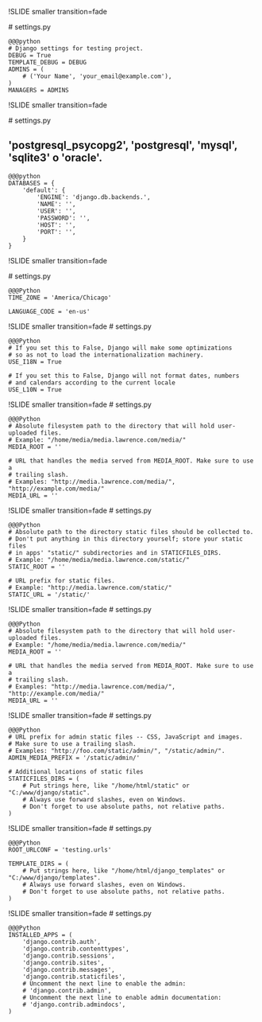 !SLIDE smaller transition=fade

# settings.py

    @@@python
    # Django settings for testing project.
    DEBUG = True
    TEMPLATE_DEBUG = DEBUG
    ADMINS = (
        # ('Your Name', 'your_email@example.com'),
    )
    MANAGERS = ADMINS

!SLIDE smaller transition=fade

# settings.py
## 'postgresql_psycopg2', 'postgresql', 'mysql', 'sqlite3' o 'oracle'.

    @@@python
    DATABASES = {
        'default': {
            'ENGINE': 'django.db.backends.', 
            'NAME': '',                      
            'USER': '',                     
            'PASSWORD': '',                
            'HOST': '',                   
            'PORT': '',                  
        }
    }


!SLIDE smaller transition=fade

# settings.py

    @@@Python
    TIME_ZONE = 'America/Chicago'

    LANGUAGE_CODE = 'en-us'

!SLIDE smaller transition=fade
# settings.py

    @@@Python
    # If you set this to False, Django will make some optimizations
    # so as not to load the internationalization machinery.
    USE_I18N = True
    
    # If you set this to False, Django will not format dates, numbers
    # and calendars according to the current locale
    USE_L10N = True

!SLIDE smaller transition=fade
# settings.py

    @@@Python
    # Absolute filesystem path to the directory that will hold user-uploaded files.
    # Example: "/home/media/media.lawrence.com/media/"
    MEDIA_ROOT = ''
    
    # URL that handles the media served from MEDIA_ROOT. Make sure to use a
    # trailing slash.
    # Examples: "http://media.lawrence.com/media/", "http://example.com/media/"
    MEDIA_URL = ''

!SLIDE smaller transition=fade
# settings.py

    @@@Python
    # Absolute path to the directory static files should be collected to.
    # Don't put anything in this directory yourself; store your static files
    # in apps' "static/" subdirectories and in STATICFILES_DIRS.
    # Example: "/home/media/media.lawrence.com/static/"
    STATIC_ROOT = ''
    
    # URL prefix for static files.
    # Example: "http://media.lawrence.com/static/"
    STATIC_URL = '/static/'
    
!SLIDE smaller transition=fade
# settings.py

    @@@Python
    # Absolute filesystem path to the directory that will hold user-uploaded files.
    # Example: "/home/media/media.lawrence.com/media/"
    MEDIA_ROOT = ''
    
    # URL that handles the media served from MEDIA_ROOT. Make sure to use a
    # trailing slash.
    # Examples: "http://media.lawrence.com/media/", "http://example.com/media/"
    MEDIA_URL = ''
    
!SLIDE smaller transition=fade
# settings.py

    @@@Python
    # URL prefix for admin static files -- CSS, JavaScript and images.
    # Make sure to use a trailing slash.
    # Examples: "http://foo.com/static/admin/", "/static/admin/".
    ADMIN_MEDIA_PREFIX = '/static/admin/'
    
    # Additional locations of static files
    STATICFILES_DIRS = (
        # Put strings here, like "/home/html/static" or "C:/www/django/static".
        # Always use forward slashes, even on Windows.
        # Don't forget to use absolute paths, not relative paths.
    )
    
    
    
!SLIDE smaller transition=fade
# settings.py
    
    @@@Python
    ROOT_URLCONF = 'testing.urls'

    TEMPLATE_DIRS = (
        # Put strings here, like "/home/html/django_templates" or "C:/www/django/templates".
        # Always use forward slashes, even on Windows.
        # Don't forget to use absolute paths, not relative paths.
    )
    
!SLIDE smaller transition=fade
# settings.py

    @@@Python
    INSTALLED_APPS = (
        'django.contrib.auth',
        'django.contrib.contenttypes',
        'django.contrib.sessions',
        'django.contrib.sites',
        'django.contrib.messages',
        'django.contrib.staticfiles',
        # Uncomment the next line to enable the admin:
        # 'django.contrib.admin',
        # Uncomment the next line to enable admin documentation:
        # 'django.contrib.admindocs',
    )
    
